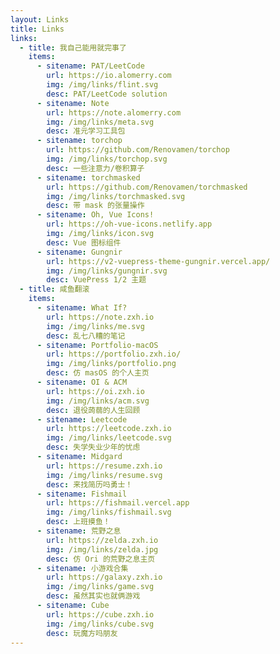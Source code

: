 ```yaml
---
layout: Links
title: Links
links:
  - title: 我自己能用就完事了
    items:
      - sitename: PAT/LeetCode
        url: https://io.alomerry.com
        img: /img/links/flint.svg
        desc: PAT/LeetCode solution
      - sitename: Note
        url: https://note.alomerry.com
        img: /img/links/meta.svg
        desc: 准元学习工具包
      - sitename: torchop
        url: https://github.com/Renovamen/torchop
        img: /img/links/torchop.svg
        desc: 一些注意力/卷积算子
      - sitename: torchmasked
        url: https://github.com/Renovamen/torchmasked
        img: /img/links/torchmasked.svg
        desc: 带 mask 的张量操作
      - sitename: Oh, Vue Icons!
        url: https://oh-vue-icons.netlify.app
        img: /img/links/icon.svg
        desc: Vue 图标组件
      - sitename: Gungnir
        url: https://v2-vuepress-theme-gungnir.vercel.app/
        img: /img/links/gungnir.svg
        desc: VuePress 1/2 主题
  - title: 咸鱼翻滚
    items:
      - sitename: What If?
        url: https://note.zxh.io
        img: /img/links/me.svg
        desc: 乱七八糟的笔记
      - sitename: Portfolio-macOS
        url: https://portfolio.zxh.io/
        img: /img/links/portfolio.png
        desc: 仿 masOS 的个人主页
      - sitename: OI & ACM
        url: https://oi.zxh.io
        img: /img/links/acm.svg
        desc: 退役蒟蒻的人生回顾
      - sitename: Leetcode
        url: https://leetcode.zxh.io
        img: /img/links/leetcode.svg
        desc: 失学失业少年的忧虑
      - sitename: Midgard
        url: https://resume.zxh.io
        img: /img/links/resume.svg
        desc: 来找简历吗勇士！
      - sitename: Fishmail
        url: https://fishmail.vercel.app
        img: /img/links/fishmail.svg
        desc: 上班摸鱼！
      - sitename: 荒野之息
        url: https://zelda.zxh.io
        img: /img/links/zelda.jpg
        desc: 仿 Ori 的荒野之息主页
      - sitename: 小游戏合集
        url: https://galaxy.zxh.io
        img: /img/links/game.svg
        desc: 虽然其实也就俩游戏
      - sitename: Cube
        url: https://cube.zxh.io
        img: /img/links/cube.svg
        desc: 玩魔方吗朋友
---
```

